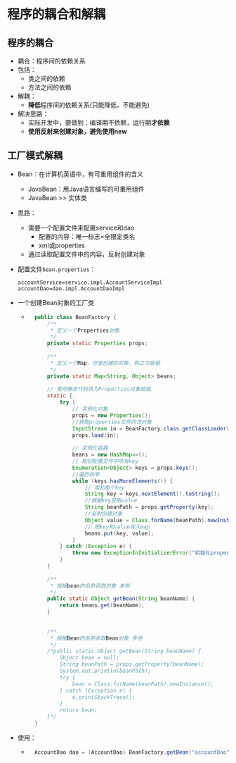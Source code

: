 # 程序的耦合和解耦

## 程序的耦合

- 耦合：程序间的依赖关系
- 包括：
	- 类之间的依赖
	- 方法之间的依赖
- 解耦：
	- **降低**程序间的依赖关系(只能降低，不能避免)
- 解决思路：
	- 实际开发中，要做到：编译期不依赖，运行期**才依赖**
	- **使用反射来创建对象，避免使用new**

## 工厂模式解耦

- Bean：在计算机英语中，有可重用组件的含义
	 - JavaBean：用Java语言编写的可重用组件
	 - JavaBean >>  实体类

- 思路：
	- 需要一个配置文件来配置service和dao
		 - 配置的内容：唯一标志=全限定类名
		 - xml或properties
	 - 通过读取配置文件中的内容，反射创建对象

- 配置文件`bean.properties`：

	```properties
	accountService=service.impl.AccountServiceImpl
	accountDao=dao.impl.AccountDaoImpl
	```

- 一个创建Bean对象的工厂类

	- ```java
		public class BeanFactory {
		    /**
		     * 定义一个Properties对象
		     */
		    private static Properties props;
		    
		    /**
		     * 定义一个Map，存放创建的对象，称之为容器
		     */
		    private static Map<String, Object> beans;
		
		    // 使用静态代码块为Properties对象赋值
		    static {
		        try {
		            // 实例化对象
		            props = new Properties();
		            //获取properties文件的流对象
		            InputStream in = BeanFactory.class.getClassLoader().getResourceAsStream("bean.properties");
		            props.load(in);
		
		            // 实例化容器
		            beans = new HashMap<>();
		            // 取初配置文件中所有key
		            Enumeration<Object> keys = props.keys();
		            //遍历枚举
		            while (keys.hasMoreElements()) {
		                // 取初每个key
		                String key = keys.nextElement().toString();
		                //根据key获取value
		                String beanPath = props.getProperty(key);
		                //反射创建对象
		                Object value = Class.forName(beanPath).newInstance();
		                // 把key和value存入map
		                beans.put(key, value);
		            }
		        } catch (Exception e) {
		            throw new ExceptionInInitializerError("初始化properties失败");
		        }
		    }
		
		    /**
		     * 根据bean的名称获取对象 单例
		     */
		    public static Object getBean(String beanName) {
		        return beans.get(beanName);
		    }
		
		
		    /**
		     * 根据Bean的名称获取Bean对象 多例
		     */
		    /*public static Object getBean(String beanName) {
		        Object bean = null;
		        String beanPath = props.getProperty(beanName);
		        System.out.println(beanPath);
		        try {
		            bean = Class.forName(beanPath).newInstance();
		        } catch (Exception e) {
		            e.printStackTrace();
		        }
		        return bean;
		    }*/
		}
		```

- 使用：

	- ```java
		AccountDao dao = (AccountDao) BeanFactory.getBean("accountDao");
		```

